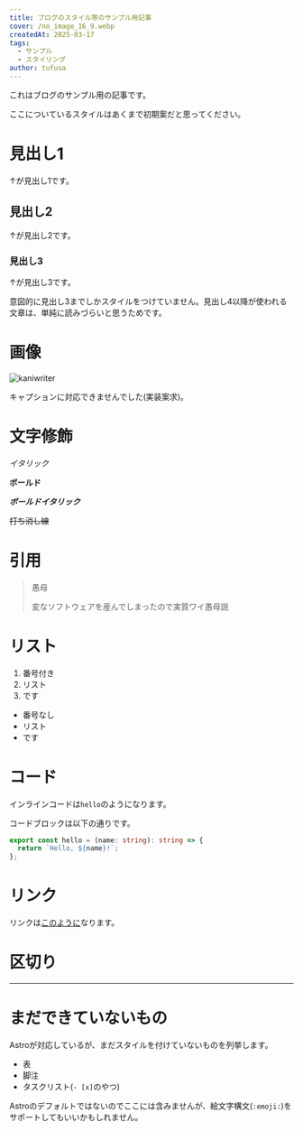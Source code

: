 ```yaml
---
title: ブログのスタイル等のサンプル用記事
cover: /no_image_16_9.webp
createdAt: 2025-03-17
tags:
  - サンプル
  - スタイリング
author: tufusa
---
```


これはブログのサンプル用の記事です。

ここについているスタイルはあくまで初期案だと思ってください。

# 見出し1

↑が見出し1です。

## 見出し2

↑が見出し2です。

### 見出し3

↑が見出し3です。

意図的に見出し3までしかスタイルをつけていません。見出し4以降が使われる文章は、単純に読みづらいと思うためです。

# 画像

![kaniwriter](/no_image_4_3.webp)

キャプションに対応できませんでした(実装案求)。

# 文字修飾

_イタリック_

**ボールド**

**_ボールドイタリック_**

~~打ち消し線~~

# 引用

> 愚母
>
> 変なソフトウェアを産んでしまったので実質ワイ愚母説

# リスト

1. 番号付き
2. リスト
3. です

- 番号なし
- リスト
- です

# コード

インラインコードは`hello`のようになります。

コードブロックは以下の通りです。

```ts
export const hello = (name: string): string => {
  return `Hello, ${name}!`;
};
```

# リンク

リンクは[このように](https://poporon.org)なります。

# 区切り

---

# まだできていないもの

Astroが対応しているが、まだスタイルを付けていないものを列挙します。

- 表
- 脚注
- タスクリスト(`- [x]`のやつ)

Astroのデフォルトではないのでここには含みませんが、絵文字構文(`:emoji:`)をサポートしてもいいかもしれません。
